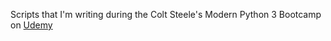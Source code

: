 Scripts that I'm writing during the Colt Steele's Modern Python 3 Bootcamp on [Udemy](https://www.udemy.com/course/the-modern-python3-bootcamp/)